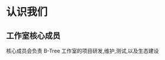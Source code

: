 # 认识我们

## 工作室核心成员

核心成员会负责 B-Tree 工作室的项目研发,维护,测试,以及生态建设

<BTreer data="少女云泷 /favicon.jpeg Creator 中国-福建-福州 中文,English 2490445193"/>
<BTreer data="词典典典典 /assets/img/词典.jpg 摸鱼校尉 韩国-忠清南道-天安市 中文,English,한국어 1258878996"/>
